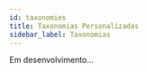 ```yaml
---
id: taxonomies
title: Taxonomias Personalizadas
sidebar_label: Taxonomias
---
```


Em desenvolvimento...
